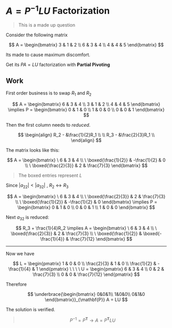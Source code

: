 # $A = P^{-1}LU$ Factorization

> This is a made up question

Consider the following matrix

$$
A = 
\begin{bmatrix}
3 & 1 & 2 \\
6 & 3 & 4 \\
4 & 4 & 5
\end{bmatrix}
$$

Its made to cause maximum discomfort. 

Get its $PA = LU$ factorization with **Partial Pivoting**

## Work

First order business is to swap $R_1$ and $R_2$

$$
A = \begin{bmatrix}
6 & 3 & 4 \\
3 & 1 & 2 \\
4 & 4 & 5
\end{bmatrix}
\implies
P = \begin{bmatrix}
0 & 1 & 0 \\
1 & 0  & 0 \\
0 & 0 & 1 
\end{bmatrix}
$$

Then the first column needs to *reduced*.

$$
\begin{align}
R_2 - &\frac{1}{2}R_1 \\ \\
R_3 - &\frac{2}{3}R_1 \\
\end{align}
$$

The matrix looks like this:

$$
A = \begin{bmatrix}
\ 6 & 3 & 4 \\
\ \boxed{\frac{1}{2}} & -\frac{1}{2} & 0 \\
\ \boxed{\frac{2}{3}} & 2 & \frac{7}{3}
\end{bmatrix}
$$

> The boxed entries represent $L$

Since $|a_{22}| \lt |a_{32}|$ , $R_2 \leftrightarrow R_3$

$$
A = \begin{bmatrix}
\ 6 & 3 & 4 \\
\ \boxed{\frac{2}{3}} & 2 & \frac{7}{3} \\
\ \boxed{\frac{1}{2}} & -\frac{1}{2} & 0
\end{bmatrix}
\implies
P = \begin{bmatrix}
0 & 1 & 0 \\
0 & 0 & 1 \\
1 & 0  & 0
\end{bmatrix}
$$

Next $a_{32}$ is reduced:

$$
R_3 + \frac{1}{4}R_2 \implies 
A = \begin{bmatrix}
\ 6 & 3 & 4 \\
\ \boxed{\frac{2}{3}} & 2 & \frac{7}{3} \\
\ \boxed{\frac{1}{2}} & \boxed{-\frac{1}{4}} & \frac{7}{12}
\end{bmatrix}
$$

---

Now we have 

$$
L = 
\begin{pmatrix}
1 & 0 & 0 \\
\frac{2}{3} & 1 & 0 \\
\frac{1}{2} & -\frac{1}{4} & 1
\end{pmatrix}
\ \ \ \
U = 
\begin{pmatrix}
6 & 3 & 4 \\
0 & 2 & \frac{7}{3} \\
0 & 0 & \frac{7}{12}
\end{pmatrix}
$$

Therefore

$$
\underbrace{\begin{bmatrix}
0&0&1\\ 
1&0&0\\
0&1&0
\end{bmatrix}}_{\mathbf{P}}
A = LU
$$

The solution is verified.

<!-- 
https://www.symbolab.com/solver/step-by-step/%5Cbegin%7Bpmatrix%7D%26%261%5C%5C%201%26%26%5C%5C%20%261%26%5Cend%7Bpmatrix%7D%5Cbegin%7Bpmatrix%7D1%26%26%5C%5C%20%20%5Cfrac%7B2%7D%7B3%7D%261%26%5C%5C%20%20%5Cfrac%7B1%7D%7B2%7D%26-%5Cfrac%7B1%7D%7B4%7D%261%5Cend%7Bpmatrix%7D%5Cbegin%7Bpmatrix%7D6%263%264%5C%5C%20%20%262%26%5Cfrac%7B7%7D%7B3%7D%5C%5C%20%20%26%26%5Cfrac%7B7%7D%7B12%7D%5Cend%7Bpmatrix%7D?or=input
-->


> $$P^{-1} = P^\mathbf{T} \to A = P^\mathbf{T}LU$$